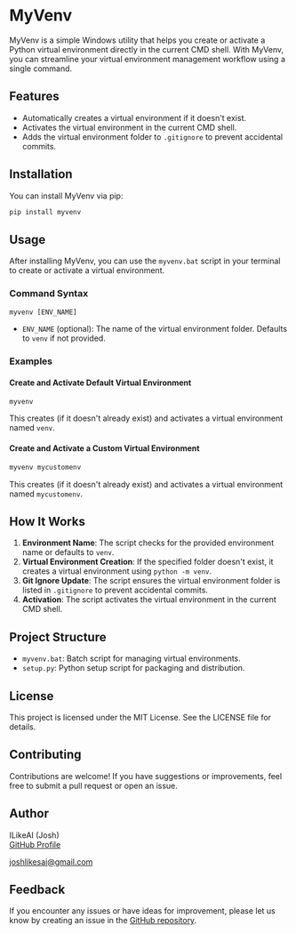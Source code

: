 # MyVenv

MyVenv is a simple Windows utility that helps you create or activate a Python virtual environment directly in the current CMD shell. With MyVenv, you can streamline your virtual environment management workflow using a single command.

## Features
- Automatically creates a virtual environment if it doesn't exist.
- Activates the virtual environment in the current CMD shell.
- Adds the virtual environment folder to `.gitignore` to prevent accidental commits.

## Installation

You can install MyVenv via pip:

```sh
pip install myvenv
```

## Usage

After installing MyVenv, you can use the `myvenv.bat` script in your terminal to create or activate a virtual environment.

### Command Syntax
```cmd
myvenv [ENV_NAME]
```

- `ENV_NAME` (optional): The name of the virtual environment folder. Defaults to `venv` if not provided.

### Examples

#### Create and Activate Default Virtual Environment
```cmd
myvenv
```
This creates (if it doesn't already exist) and activates a virtual environment named `venv`.

#### Create and Activate a Custom Virtual Environment
```cmd
myvenv mycustomenv
```
This creates (if it doesn't already exist) and activates a virtual environment named `mycustomenv`.

## How It Works
1. **Environment Name**: The script checks for the provided environment name or defaults to `venv`.
2. **Virtual Environment Creation**: If the specified folder doesn't exist, it creates a virtual environment using `python -m venv`.
3. **Git Ignore Update**: The script ensures the virtual environment folder is listed in `.gitignore` to prevent accidental commits.
4. **Activation**: The script activates the virtual environment in the current CMD shell.

## Project Structure
- `myvenv.bat`: Batch script for managing virtual environments.
- `setup.py`: Python setup script for packaging and distribution.

## License

This project is licensed under the MIT License. See the LICENSE file for details.

## Contributing

Contributions are welcome! If you have suggestions or improvements, feel free to submit a pull request or open an issue.

## Author
ILikeAI (Josh)  
[GitHub Profile](https://github.com/ILikeAI)

joshlikesai@gmail.com

## Feedback

If you encounter any issues or have ideas for improvement, please let us know by creating an issue in the [GitHub repository](https://github.com/ILikeAI/myvenv).

